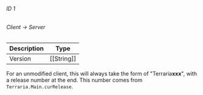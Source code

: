 ###### ID 1
###### Client -> Server
| Description | Type |
|-------------|------|
| Version | [[String]] |

For an unmodified client, this will always take the form of "Terraria**xxx**", with a release number at the end. This number comes from `Terraria.Main.curRelease`.